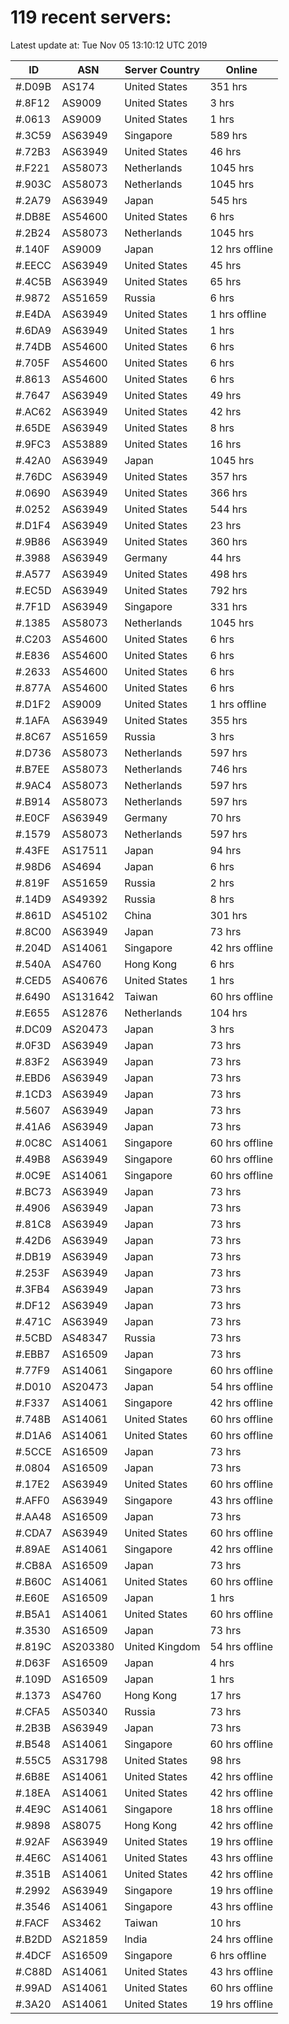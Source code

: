 # 119 recent servers:

Latest update at: Tue Nov 05 13:10:12 UTC 2019

| ID | ASN | Server Country | Online |
| -- | --- | -------------- | ------ |
| #.D09B | AS174 | United States | 351 hrs |
| #.8F12 | AS9009 | United States | 3 hrs |
| #.0613 | AS9009 | United States | 1 hrs |
| #.3C59 | AS63949 | Singapore | 589 hrs |
| #.72B3 | AS63949 | United States | 46 hrs |
| #.F221 | AS58073 | Netherlands | 1045 hrs |
| #.903C | AS58073 | Netherlands | 1045 hrs |
| #.2A79 | AS63949 | Japan | 545 hrs |
| #.DB8E | AS54600 | United States | 6 hrs |
| #.2B24 | AS58073 | Netherlands | 1045 hrs |
| #.140F | AS9009 | Japan | 12 hrs offline |
| #.EECC | AS63949 | United States | 45 hrs |
| #.4C5B | AS63949 | United States | 65 hrs |
| #.9872 | AS51659 | Russia | 6 hrs |
| #.E4DA | AS63949 | United States | 1 hrs offline |
| #.6DA9 | AS63949 | United States | 1 hrs |
| #.74DB | AS54600 | United States | 6 hrs |
| #.705F | AS54600 | United States | 6 hrs |
| #.8613 | AS54600 | United States | 6 hrs |
| #.7647 | AS63949 | United States | 49 hrs |
| #.AC62 | AS63949 | United States | 42 hrs |
| #.65DE | AS63949 | United States | 8 hrs |
| #.9FC3 | AS53889 | United States | 16 hrs |
| #.42A0 | AS63949 | Japan | 1045 hrs |
| #.76DC | AS63949 | United States | 357 hrs |
| #.0690 | AS63949 | United States | 366 hrs |
| #.0252 | AS63949 | United States | 544 hrs |
| #.D1F4 | AS63949 | United States | 23 hrs |
| #.9B86 | AS63949 | United States | 360 hrs |
| #.3988 | AS63949 | Germany | 44 hrs |
| #.A577 | AS63949 | United States | 498 hrs |
| #.EC5D | AS63949 | United States | 792 hrs |
| #.7F1D | AS63949 | Singapore | 331 hrs |
| #.1385 | AS58073 | Netherlands | 1045 hrs |
| #.C203 | AS54600 | United States | 6 hrs |
| #.E836 | AS54600 | United States | 6 hrs |
| #.2633 | AS54600 | United States | 6 hrs |
| #.877A | AS54600 | United States | 6 hrs |
| #.D1F2 | AS9009 | United States | 1 hrs offline |
| #.1AFA | AS63949 | United States | 355 hrs |
| #.8C67 | AS51659 | Russia | 3 hrs |
| #.D736 | AS58073 | Netherlands | 597 hrs |
| #.B7EE | AS58073 | Netherlands | 746 hrs |
| #.9AC4 | AS58073 | Netherlands | 597 hrs |
| #.B914 | AS58073 | Netherlands | 597 hrs |
| #.E0CF | AS63949 | Germany | 70 hrs |
| #.1579 | AS58073 | Netherlands | 597 hrs |
| #.43FE | AS17511 | Japan | 94 hrs |
| #.98D6 | AS4694 | Japan | 6 hrs |
| #.819F | AS51659 | Russia | 2 hrs |
| #.14D9 | AS49392 | Russia | 8 hrs |
| #.861D | AS45102 | China | 301 hrs |
| #.8C00 | AS63949 | Japan | 73 hrs |
| #.204D | AS14061 | Singapore | 42 hrs offline |
| #.540A | AS4760 | Hong Kong | 6 hrs |
| #.CED5 | AS40676 | United States | 1 hrs |
| #.6490 | AS131642 | Taiwan | 60 hrs offline |
| #.E655 | AS12876 | Netherlands | 104 hrs |
| #.DC09 | AS20473 | Japan | 3 hrs |
| #.0F3D | AS63949 | Japan | 73 hrs |
| #.83F2 | AS63949 | Japan | 73 hrs |
| #.EBD6 | AS63949 | Japan | 73 hrs |
| #.1CD3 | AS63949 | Japan | 73 hrs |
| #.5607 | AS63949 | Japan | 73 hrs |
| #.41A6 | AS63949 | Japan | 73 hrs |
| #.0C8C | AS14061 | Singapore | 60 hrs offline |
| #.49B8 | AS63949 | Singapore | 60 hrs offline |
| #.0C9E | AS14061 | Singapore | 60 hrs offline |
| #.BC73 | AS63949 | Japan | 73 hrs |
| #.4906 | AS63949 | Japan | 73 hrs |
| #.81C8 | AS63949 | Japan | 73 hrs |
| #.42D6 | AS63949 | Japan | 73 hrs |
| #.DB19 | AS63949 | Japan | 73 hrs |
| #.253F | AS63949 | Japan | 73 hrs |
| #.3FB4 | AS63949 | Japan | 73 hrs |
| #.DF12 | AS63949 | Japan | 73 hrs |
| #.471C | AS63949 | Japan | 73 hrs |
| #.5CBD | AS48347 | Russia | 73 hrs |
| #.EBB7 | AS16509 | Japan | 73 hrs |
| #.77F9 | AS14061 | Singapore | 60 hrs offline |
| #.D010 | AS20473 | Japan | 54 hrs offline |
| #.F337 | AS14061 | Singapore | 42 hrs offline |
| #.748B | AS14061 | United States | 60 hrs offline |
| #.D1A6 | AS14061 | United States | 60 hrs offline |
| #.5CCE | AS16509 | Japan | 73 hrs |
| #.0804 | AS16509 | Japan | 73 hrs |
| #.17E2 | AS63949 | United States | 60 hrs offline |
| #.AFF0 | AS63949 | Singapore | 43 hrs offline |
| #.AA48 | AS16509 | Japan | 73 hrs |
| #.CDA7 | AS63949 | United States | 60 hrs offline |
| #.89AE | AS14061 | Singapore | 42 hrs offline |
| #.CB8A | AS16509 | Japan | 73 hrs |
| #.B60C | AS14061 | United States | 60 hrs offline |
| #.E60E | AS16509 | Japan | 1 hrs |
| #.B5A1 | AS14061 | United States | 60 hrs offline |
| #.3530 | AS16509 | Japan | 73 hrs |
| #.819C | AS203380 | United Kingdom | 54 hrs offline |
| #.D63F | AS16509 | Japan | 4 hrs |
| #.109D | AS16509 | Japan | 1 hrs |
| #.1373 | AS4760 | Hong Kong | 17 hrs |
| #.CFA5 | AS50340 | Russia | 73 hrs |
| #.2B3B | AS63949 | Japan | 73 hrs |
| #.B548 | AS14061 | Singapore | 60 hrs offline |
| #.55C5 | AS31798 | United States | 98 hrs |
| #.6B8E | AS14061 | United States | 42 hrs offline |
| #.18EA | AS14061 | United States | 42 hrs offline |
| #.4E9C | AS14061 | Singapore | 18 hrs offline |
| #.9898 | AS8075 | Hong Kong | 42 hrs offline |
| #.92AF | AS63949 | United States | 19 hrs offline |
| #.4E6C | AS14061 | United States | 43 hrs offline |
| #.351B | AS14061 | United States | 42 hrs offline |
| #.2992 | AS63949 | Singapore | 19 hrs offline |
| #.3546 | AS14061 | Singapore | 43 hrs offline |
| #.FACF | AS3462 | Taiwan | 10 hrs |
| #.B2DD | AS21859 | India | 24 hrs offline |
| #.4DCF | AS16509 | Singapore | 6 hrs offline |
| #.C88D | AS14061 | United States | 43 hrs offline |
| #.99AD | AS14061 | United States | 60 hrs offline |
| #.3A20 | AS14061 | United States | 19 hrs offline |


